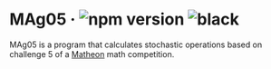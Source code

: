 # MAg05 &middot; ![npm version](https://img.shields.io/npm/v/electron.svg) ![black](https://i.pinimg.com/originals/2e/14/a2/2e14a271a2b3e682813e493510e61ae1.png)

MAg05 is a program that calculates stochastic operations based on challenge 5 of a [Matheon](https://www.matheon.de) math competition.
